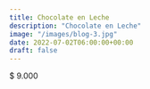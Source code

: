 ```yaml
---
title: Chocolate en Leche
description: "Chocolate en Leche"
image: "/images/blog-3.jpg"
date: 2022-07-02T06:00:00+00:00
draft: false
---
```


$ 9.000

